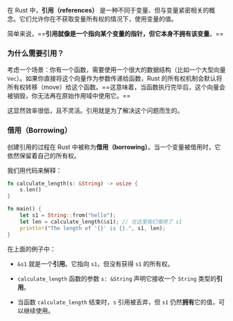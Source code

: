 在 Rust 中，**引用（references）** 是一种不同于变量、但与变量紧密相关的概念。它们允许你在不获取变量所有权的情况下，使用变量的值。

简单来说，==**引用就像是一个指向某个变量的指针，但它本身不拥有该变量**。==

### 为什么需要引用？

考虑一个场景：你有一个函数，需要使用一个很大的数据结构（比如一个大型向量 `Vec`）。如果你直接将这个向量作为参数传递给函数，Rust 的所有权机制会默认将所有权转移（move）给这个函数。==这意味着，当函数执行完毕后，这个向量会被销毁，你无法再在原始作用域中使用它。==

这显然效率很低，且不灵活。引用就是为了解决这个问题而生的。

### 借用（Borrowing）

创建引用的过程在 Rust 中被称为**借用（borrowing）**。当一个变量被借用时，它依然保留着自己的所有权。

我们用代码来解释：

```rust
fn calculate_length(s: &String) -> usize {
    s.len()
}

fn main() {
    let s1 = String::from("hello");
    let len = calculate_length(&s1); // 在这里我们借用了 s1
    println!("The length of '{}' is {}.", s1, len);
}
```

在上面的例子中：

- `&s1` 就是一个**引用**。它指向 `s1`，但没有获得 `s1` 的所有权。
    
- `calculate_length` 函数的参数 `s: &String` 声明它接收一个 `String` 类型的**引用**。
    
- 当函数 `calculate_length` 结束时，`s` 引用被丢弃，但 `s1` 仍然**拥有**它的值，可以继续使用。